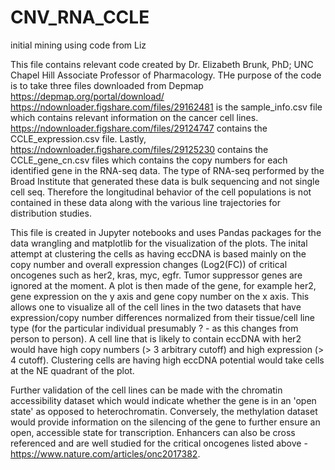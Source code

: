 # CNV_RNA_CCLE
initial mining using code from Liz

This file contains relevant code created by Dr. Elizabeth Brunk, PhD; UNC Chapel Hill Associate Professor of Pharmacology.
THe purpose of the code is to take three files downloaded from Depmap https://depmap.org/portal/download/ 
https://ndownloader.figshare.com/files/29162481 is the sample_info.csv file which contains relevant information on the
cancer cell lines. https://ndownloader.figshare.com/files/29124747 contains the CCLE_expression.csv file. Lastly,
https://ndownloader.figshare.com/files/29125230 contains the CCLE_gene_cn.csv files which contains the copy numbers for each
identified gene in the RNA-seq data. The type of RNA-seq performed by the Broad Institute that generated these data is 
bulk sequencing and not single cell seq. Therefore the longitudinal behavior of the cell populations is not contained in 
these data along with the various line trajectories for distribution studies. 

This file is created in Jupyter notebooks and uses Pandas packages for the data wrangling and matplotlib for the visualization
of the plots. The inital attempt at clustering the cells as having eccDNA is based mainly on the copy number and overall
expression changes (Log2(FC)) of critical oncogenes such as her2, kras, myc, egfr. Tumor suppressor genes are ignored at the
moment. A plot is then made of the gene, for example her2, gene expression on the y axis and gene copy number on the x axis. This 
allows one to visualize all of the cell lines in the two datasets that have expression/copy number differences normalized
from their tissue/cell line type (for the particular individual presumably ? - as this changes from person to person). A
cell line that is likely to contain eccDNA with her2 would have high copy numbers (> 3 arbitrary cutoff) and high expression
(> 4 cutoff). Clustering cells are having high eccDNA potential would take cells at the NE quadrant of the plot. 

Further validation of the cell lines can be made with the chromatin accessibility dataset which would indicate whether 
the gene is in an 'open state' as opposed to heterochromatin. Conversely, the methylation dataset would provide information
on the silencing of the gene to further ensure an open, accessible state for transcription. Enhancers can also be cross
referenced and are well studied for the critical oncogenes listed above - https://www.nature.com/articles/onc2017382. 
